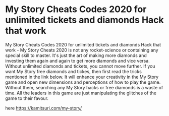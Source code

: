 # My Story Cheats Codes 2020 for unlimited tickets and diamonds Hack that work

My Story Cheats Codes 2020 for unlimited tickets and diamonds Hack that work - My Story Cheats 2020 is not any rocket-science or containing any special skill to master. It's just the art of making more diamonds and investing them again and again to get more diamonds and vice versa. Without unlimited diamonds and tickets, you cannot move further. If you want My Story free diamonds and tickes, then first read the tricks mentioned in the link below. It will enhance your creativity in the My Story game and open new dimensions and perceptions of how to play the game. Without them, searching any My Story hacks or free diamonds is a waste of time. All the leaders in this game are just manipulating the glitches of the game to their favour.

here https://kamitsuri.com/my-story/


